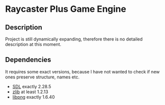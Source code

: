 
# Raycaster Plus Game Engine

## Description
Project is still dynamically expanding, therefore there is no detailed description at this moment.

## Dependencies
It requires some exact versions, because I have not wanted to check if new ones preserve structure,
names etc.
- [SDL](https://github.com/libsdl-org/SDL/releases/tag/release-2.28.5) exactly 2.28.5
- [zlib](https://www.zlib.net/) at least 1.2.13
- [libpng](http://www.libpng.org/pub/png/libpng.html) exactly 1.6.40
